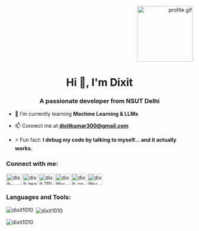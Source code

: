 <p align="right">
  <img src="https://imgs.search.brave.com/5h3BwJTH3hsm-wpCftvYPyFOYH85s2g09YfJF8UyOCw/rs:fit:500:0:0:0/g:ce/aHR0cHM6Ly9jZG4u/cHJvZC53ZWJzaXRl/LWZpbGVzLmNvbS82/NTlmNzdhZDhlMDYw/NTBjYzI3ZWQ0ZDMv/NjY2M2RkNzlmMjQ0/ODBhZmEzODA4NzQz/X0dpdHBvZC5wbmc" alt="profile gif" width="150"/>
</p>

<h1 align="center">Hi 👋, I'm Dixit</h1>
<h3 align="center">A passionate developer from NSUT Delhi</h3>

- 🌱 I’m currently learning **Machine Learning & LLMs**

- 📫 Connect me at **dixitkumar300@gmail.com**

- ⚡ Fun fact: **I debug my code by talking to myself… and it actually works.**

<h3 align="left">Connect with me:</h3>
<p align="left">
<a href="https://linkedin.com/in/dixit-kumar-ba321a164" target="blank"><img align="center" src="https://raw.githubusercontent.com/rahuldkjain/github-profile-readme-generator/master/src/images/icons/Social/linked-in-alt.svg" alt="dixit-kumar-ba321a164" height="30" width="40" /></a>
<a href="https://instagram.com/dixit.zealous" target="blank"><img align="center" src="https://raw.githubusercontent.com/rahuldkjain/github-profile-readme-generator/master/src/images/icons/Social/instagram.svg" alt="dixit.zealous" height="30" width="40" /></a>
<a href="https://www.codechef.com/users/dixit_1100" target="blank"><img align="center" src="https://cdn.jsdelivr.net/npm/simple-icons@3.1.0/icons/codechef.svg" alt="dixit_1100" height="30" width="40" /></a>
<a href="https://codeforces.com/profile/dixitkumar300" target="blank"><img align="center" src="https://raw.githubusercontent.com/rahuldkjain/github-profile-readme-generator/master/src/images/icons/Social/codeforces.svg" alt="dixitkumar300" height="30" width="40" /></a>
<a href="https://www.leetcode.com/dixit_code" target="blank"><img align="center" src="https://raw.githubusercontent.com/rahuldkjain/github-profile-readme-generator/master/src/images/icons/Social/leet-code.svg" alt="dixit_code" height="30" width="40" /></a>
<a href="https://auth.geeksforgeeks.org/user/dixitkumar300" target="blank"><img align="center" src="https://raw.githubusercontent.com/rahuldkjain/github-profile-readme-generator/master/src/images/icons/Social/geeks-for-geeks.svg" alt="dixitkumar300" height="30" width="40" /></a>
</p>

<h3 align="left">Languages and Tools:</h3>
<p align="left">
  <!-- Tools section as you had before -->
  <!-- Keep everything here unchanged -->
</p>

<p><img align="left" src="https://github-readme-stats.vercel.app/api/top-langs?username=dixit1010&show_icons=true&locale=en&layout=compact" alt="dixit1010" /></p>

<p>&nbsp;<img align="center" src="https://github-readme-stats.vercel.app/api?username=dixit1010&show_icons=true&locale=en" alt="dixit1010" /></p>

<p><img align="center" src="https://github-readme-streak-stats.herokuapp.com/?user=dixit1010&" alt="dixit1010" /></p>
